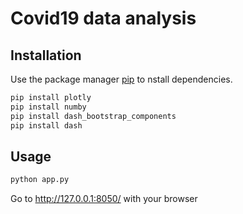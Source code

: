 # Covid19 data analysis


## Installation

Use the package manager [pip](https://pip.pypa.io/en/stable/) to nstall dependencies.

```bash
pip install plotly
pip install numby
pip install dash_bootstrap_components
pip install dash
```

## Usage

```bash
python app.py
```
Go to http://127.0.0.1:8050/ with your browser